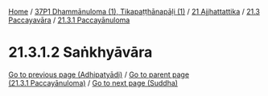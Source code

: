 
[Home](/) / [37P1 Dhammānuloma (1), Tikapaṭṭhānapāḷi (1)](../../../../37P1.md) / [21 Ajjhattattika](../../../21.md) / [21.3 Paccayavāra](../../21.3.md) / [21.3.1 Paccayānuloma](../21.3.1.md)

# 21.3.1.2 Saṅkhyāvāra


[Go to previous page (Adhipatyādi)](21.3.1.1/Adhipatyadi.md) / [Go to parent page (21.3.1 Paccayānuloma)](../21.3.1.md) / [Go to next page (Suddha)](21.3.1.2/Suddha.md)


